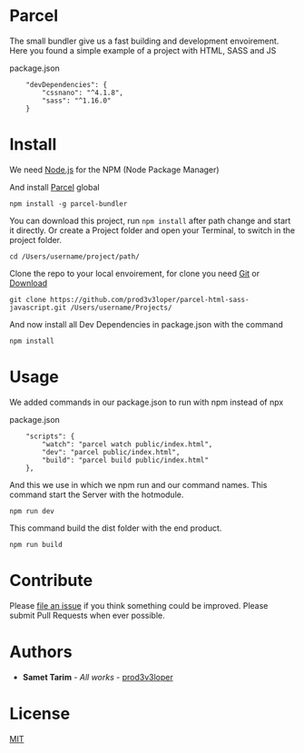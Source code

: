 # Parcel

The small bundler give us a fast building and development envoirement.
Here you found a simple example of a project with HTML, SASS and JS

package.json
```
    "devDependencies": {
        "cssnano": "^4.1.8",
        "sass": "^1.16.0"
    }
```

# Install

We need [Node.js](https://nodejs.org/en/) for the NPM (Node Package Manager)

And install [Parcel](https://parceljs.org/) global
```
npm install -g parcel-bundler
```

You can download this project, run `npm install` after path change and start it directly.
Or create a Project folder and open your Terminal, to switch in the project folder.
```
cd /Users/username/project/path/
```
Clone the repo to your local envoirement, for clone you need [Git](https://git-scm.com/) or [Download](https://github.com/prod3v3loper/parcel-html-sass-javascript/archive/master.zip)
```
git clone https://github.com/prod3v3loper/parcel-html-sass-javascript.git /Users/username/Projects/
```
And now install all Dev Dependencies in package.json with the command
```
npm install
```

# Usage
We added commands in our package.json to run with npm instead of npx

package.json
```
    "scripts": {
        "watch": "parcel watch public/index.html",
        "dev": "parcel public/index.html",
        "build": "parcel build public/index.html"
    },
```

And this we use in which we npm run and our command names.
This command start the Server with the hotmodule.
```
npm run dev
```
This command build the dist folder with the end product.
```
npm run build
```

# Contribute

Please [file an issue](https://github.com/prod3v3loper/parcel-html-sass-javascript/issues) if you
think something could be improved. Please submit Pull Requests when ever
possible.

# Authors

* **Samet Tarim** - *All works* - [prod3v3loper](https://www.tnado.com/author/prod3v3loper/)

# License

[MIT](https://github.com/prod3v3loper/parcel-html-sass-javascript/blob/master/LICENSE)